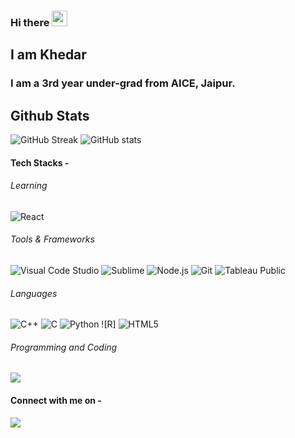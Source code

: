 

<!--
**ankitkhedar12/ankitkhedar12** is a ✨ _special_ ✨ repository because its `README.md` (this file) appears on your GitHub profile.

Here are some ideas to get you started:

- 🔭 I’m currently working on ...
- 🌱 I’m currently learning ...
- 👯 I’m looking to collaborate on ...
- 🤔 I’m looking for help with ...
- 💬 Ask me about ...
- 📫 How to reach me: ...
- 😄 Pronouns: ...
- ⚡ Fun fact: ...
-->


### Hi there <img src="https://media.giphy.com/media/hvRJCLFzcasrR4ia7z/giphy.gif" width="25px">
## I am Khedar

### I am a 3rd year under-grad from AICE, Jaipur.
## Github Stats
![GitHub Streak](https://github-readme-streak-stats.herokuapp.com/?user=ankitkhedar12&theme=vision-friendly-dark)
![GitHub stats](https://github-readme-stats.vercel.app/api?username=ankitkhedar12&theme=algolia&show_icons=true)

#### Tech Stacks -
###### Learning
![React](https://img.shields.io/badge/React-20232A?style=flat-square&logo=react&logoColor=61DAFB)


###### Tools & Frameworks
![Visual Code Studio](https://img.shields.io/badge/VSC-0078D4?style=flat-square&logo=visual%20studio%20code&logoColor=white)
![Sublime](https://img.shields.io/badge/sublime-%23575757.svg?&style=flat-square&logo=sublime-text&logoColor=important)
![Node.js](https://img.shields.io/badge/Node.js-339933?style=flat-square&logo=nodedotjs&logoColor=white)
![Git](https://img.shields.io/badge/Git-F05032?style=flate-square&logo=git&logoColor=white)
![Tableau Public](https://public.tableau.com/app/profile/ankit.khedar)
###### Languages
![C++](https://img.shields.io/badge/-C++-00599C?style=flat-square&logo=c)
![C](https://img.shields.io/badge/C-00599C?style=flat-square&logo=c&logoColor=white)
![Python](https://img.shields.io/badge/Python-FFD43B?style=flat-square&logo=python&logoColor=darkgreen)
![R]
![HTML5](https://img.shields.io/badge/-HTML5-E34F26?style=flat-square&logo=html5&logoColor=white)
###### Programming and Coding
[<img src="https://img.shields.io/badge/-Hackerrank-2EC866?style=flat-square&logo=HackerRank&logoColor=white" />](https://www.hackerrank.com/ankitkhedar12)


#### Connect with me on - 
[<img src="https://img.shields.io/badge/linkedin-%230077B5.svg?&style=for-the-badge&logo=linkedin&logoColor=white" />](https://www.linkedin.com/in/ankitkhedar12)

